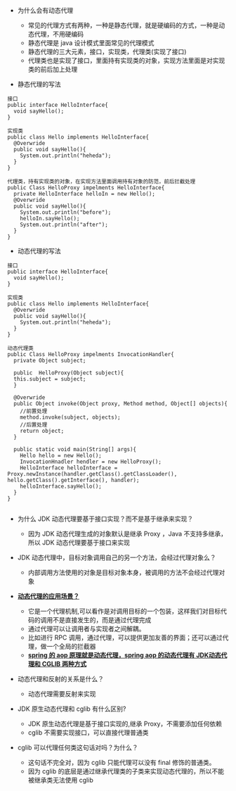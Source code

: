 - 为什么会有动态代理
  - 常见的代理方式有两种，一种是静态代理，就是硬编码的方式，一种是动态代理，不用硬编码
  - 静态代理是 java 设计模式里面常见的代理模式
  - 静态代理的三大元素，接口，实现类，代理类(实现了接口)
  - 代理类也是实现了接口，里面持有实现类的对象，实现方法里面是对实现类的前后加上处理
  
- 静态代理的写法
```
接口
public interface HelloInterface{
  void sayHello();
}

实现类
public class Hello implements HelloInterface{
  @Overwride
  public void sayHello(){
    System.out.println("heheda");
  }
}

代理类，持有实现类的对象，在实现方法里面调用持有对象的防范，前后拦截处理
public Class HelloProxy impelments HelloInterface{
  private HelloInterface helloIn = new Hello();
  @Overwride
  public void sayHello(){
    System.out.println("before");
    helloIn.sayHello();
    System.out.println("after");
  }
}

```
- 动态代理的写法
```
接口
public interface HelloInterface{
  void sayHello();
}

实现类
public class Hello implements HelloInterface{
  @Overwride
  public void sayHello(){
    System.out.println("heheda");
  }
}

动态代理类
public Class HelloProxy impelments InvocationHandler{
  private Object subject;
  
  public  HelloProxy(Object subject){
  this.subject = subject;
  }
  
  @Overwride
  public Object invoke(Object proxy, Method method, Object[] objects){
    //前置处理
    method.invoke(subject, objects);
    //后置处理
    return object;
  }
  
  public static void main(String[] args){
    Hello hello = new Hello();
    InvocationHnadler hendler = new HelloProxy();
    HelloInterface helloInterface = Proxy.newInstance(handler.getClass().getClassLoader(), hello.getClass().getInterface(), handler);
    helloInterface.sayHello();
  }
}


```
- 为什么 JDK 动态代理要基于接口实现？而不是基于继承来实现？
    - 因为 JDK 动态代理生成的对象默认是继承 Proxy ，Java 不支持多继承，所以 JDK 动态代理要基于接口来实现
- JDK 动态代理中，目标对象调用自己的另一个方法，会经过代理对象么？
    - 内部调用方法使用的对象是目标对象本身，被调用的方法不会经过代理对象
    
- **[动态代理的应用场景？]()**
    - 它是一个代理机制,可以看作是对调用目标的一个包装，这样我们对目标代码的调用不是直接发生的，而是通过代理完成
    - 通过代理可以让调用者与实现者之间解耦。
    - 比如进行 RPC 调用，通过代理，可以提供更加友善的界面；还可以通过代理，做一个全局的拦截器
    - **[spring 的 aop 原理就是动态代理，spring aop 的动态代理有 JDK动态代理和 CGLIB 两种方式]()**
- 动态代理和反射的关系是什么？
    - 动态代理需要反射来实现
- JDK 原生动态代理和 cglib 有什么区别?
    - JDK 原生动态代理是基于接口实现的,继承 Proxy，不需要添加任何依赖
    - cglib 不需要实现接口，可以直接代理普通类
- cglib 可以代理任何类这句话对吗？为什么？
    - 这句话不完全对，因为 cglib 只能代理可以没有 final 修饰的普通类。
    - 因为 cglib 的底层是通过继承代理类的子类来实现动态代理的，所以不能被继承类无法使用 cglib
